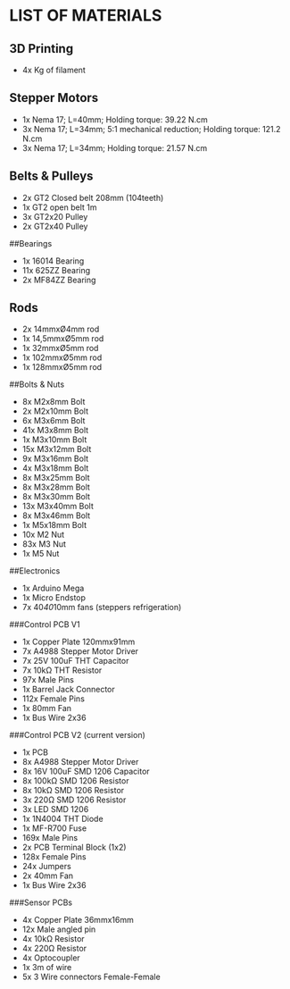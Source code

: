 # LIST OF MATERIALS
## 3D Printing
* 4x Kg of filament

## Stepper Motors
* 1x Nema 17; L=40mm; Holding torque: 39.22 N.cm
* 3x Nema 17; L=34mm; 5:1 mechanical reduction; Holding torque: 121.2 N.cm
* 3x Nema 17; L=34mm; Holding torque: 21.57 N.cm

## Belts & Pulleys
* 2x GT2 Closed belt 208mm (104teeth)
* 1x GT2 open belt 1m
* 3x GT2x20 Pulley
* 2x GT2x40 Pulley

##Bearings
* 1x 16014 Bearing
* 11x 625ZZ Bearing
* 2x MF84ZZ Bearing

## Rods
* 2x 14mmxØ4mm rod
* 1x 14,5mmxØ5mm rod
* 1x 32mmxØ5mm rod
* 1x 102mmxØ5mm rod
* 1x 128mmxØ5mm rod

##Bolts & Nuts
* 8x M2x8mm Bolt
* 2x M2x10mm Bolt
* 6x M3x6mm Bolt
* 41x M3x8mm Bolt
* 1x M3x10mm Bolt
* 15x M3x12mm Bolt
* 9x M3x16mm Bolt
* 4x M3x18mm Bolt
* 8x M3x25mm Bolt
* 8x M3x28mm Bolt
* 8x M3x30mm Bolt
* 13x M3x40mm Bolt
* 8x M3x46mm Bolt
* 1x M5x18mm Bolt
* 10x M2 Nut
* 83x M3 Nut
* 1x M5 Nut

##Electronics
* 1x Arduino Mega
* 1x Micro Endstop
* 7x 40*40*10mm fans (steppers refrigeration)

###Control PCB V1
* 1x Copper Plate 120mmx91mm
* 7x A4988 Stepper Motor Driver
* 7x 25V 100uF THT Capacitor
* 7x 10kΩ THT Resistor
* 97x Male Pins
* 1x Barrel Jack Connector
* 112x Female Pins
* 1x 80mm Fan
* 1x Bus Wire 2x36

###Control PCB V2 (current version)
* 1x PCB
* 8x A4988 Stepper Motor Driver
* 8x 16V 100uF SMD 1206 Capacitor
* 8x 100kΩ SMD 1206 Resistor
* 8x 10kΩ SMD 1206 Resistor
* 3x 220Ω SMD 1206 Resistor
* 3x LED SMD 1206
* 1x 1N4004 THT Diode
* 1x MF-R700 Fuse
* 169x Male Pins
* 2x PCB Terminal Block (1x2)
* 128x Female Pins
* 24x Jumpers
* 2x 40mm Fan
* 1x Bus Wire 2x36

###Sensor PCBs
* 4x Copper Plate 36mmx16mm
* 12x Male angled pin
* 4x 10kΩ Resistor
* 4x 220Ω Resistor
* 4x Optocoupler
* 1x 3m of wire
* 5x 3 Wire connectors Female-Female
